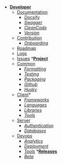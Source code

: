 
* [**Developer**](developer/_index.md)
  * [Documentation](developer/documentation/_index.md)
    * *[Docsify](developer/documentation/DOCSIFY.md)*
    * *[Swagger](developer/documentation/SWAGGER.md)*
    * *[CleanCode](developer/documentation/CLEANCODE.md)*
    * *[Version](developer/documentation/VERSION.md)*   
  * [Contribution](developer/contribution/_index.md)
    * *[Onboarding](developer/contribution/ONBOARDING.md)*
  * [Roadmap](developer/roadmap/_index.md)
  * [Logs](developer/logs/_index.md)
  * [Issues](developer/ISSUES.md) 
*[**Project**](project/_index.md)
  * [Common](project/_common/_index.md)
    * *[Formatting](project/_common/formatting/_index.md)*
    * *[Testing](project/_common/testing/_index.md)*
    * *[Packaging](project/_common/packaging/_index.md)*
    * *[Github](project/_common/github/_index.md)*
    * *[Husky](project/_common/HUSKY.md)*
  * [Client](project/client/_index.md)*
    * *[Frameworks](project/client/frameworks/_index.md)*
    * *[Languages](project/client/languages/_index.md)*
    * *[Libraries](project/client/libraries/_index.md)*
    * *[Tools](project/client/tools/_index.md)*
  * [Server](project/server/_index.md)
    * *[Authentication](projects/../project/server/authentication/_index.md)*
    * *[Databases](projects/../project/server/databases/_index.md)*
  * [Devops](project/devops/_index.md)
    * *[Analytics](project/devops/analytics/_index.md)*
    * *[Deployment](project/devops/deployment/_index.md)*
    * *[Tools](project/devops/tools/_index.md)*
*[**Releases**](releases/_index.md)
    * *[Beta](releases/BETA.md)*

